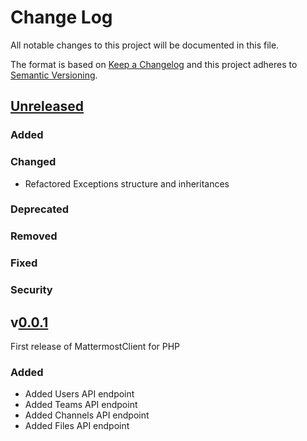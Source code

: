 # Change Log
All notable changes to this project will be documented in this file.

The format is based on [Keep a Changelog](http://keepachangelog.com/)
and this project adheres to [Semantic Versioning](http://semver.org/).

## [Unreleased](#unreleased)
### Added
### Changed
- Refactored Exceptions structure and inheritances

### Deprecated
### Removed
### Fixed
### Security

## v[0.0.1](https://github.com/thePanz/MattermostClient/releases/tag/0.0.1)

First release of MattermostClient for PHP

### Added
- Added Users API endpoint
- Added Teams API endpoint
- Added Channels API endpoint
- Added Files API endpoint
